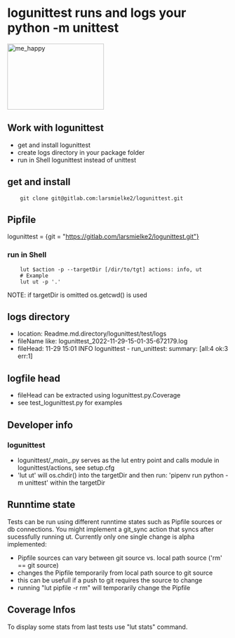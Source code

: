# logunittest runs and logs your python -m unittest

<img src="https://drive.google.com/uc?id=1C8LBRduuHTgN8tWDqna_eH5lvqhTUQR4" alt="me_happy" class="plain" height="150px" width="220px">

## Work with logunittest
- get and install logunittest
- create logs directory in your package folder
- run in Shell logunittest instead of unittest

## get and install
```
    git clone git@gitlab.com:larsmielke2/logunittest.git
```

## Pipfile
logunittest = {git = "https://gitlab.com/larsmielke2/logunittest.git"}

### run in Shell
```
    lut $action -p --targetDir [/dir/to/tgt] actions: info, ut
    # Example
    lut ut -p '.'
```
NOTE: if targetDir is omitted os.getcwd() is used

## logs directory
- location: Readme.md.directory/logunittest/test/logs
- fileName like: logunittest_2022-11-29-15-01-35-672179.log
- fileHead: 11-29 15:01 INFO logunittest - run_unittest: summary: [all:4 ok:3 err:1]

## logfile head
- fileHead can be extracted using logunittest.py.Coverage
- see test_logunittest.py for examples

## Developer info
### logunittest
- logunittest/\__main__.py serves as the lut entry point and calls module in logunittest/actions, see setup.cfg
- 'lut ut' will os.chdir() into the targetDir and then run: 'pipenv run python -m unittest' within the targetDir

## Runntime state
Tests can be run using different runntime states such as Pipfile sources or db connections.
You might implement a git_sync action that syncs after sucessfully running ut.
Currently only one single change is alpha implemented:
- Pipfile sources can vary between git source vs. local path source ('rm' == git source)
- changes the Pipfile temporarily from local path source to git source
- this can be usefull if a push to git requires the source to change
- running "lut pipfile -r rm" will temporarily change the Pipfile

## Coverage Infos
To display some stats from last tests use "lut stats" command.